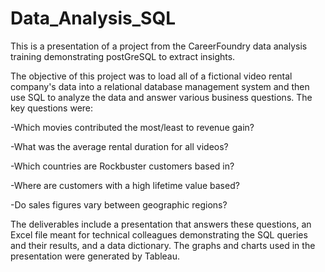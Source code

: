 # Data_Analysis_SQL
This is a presentation of a project from the CareerFoundry data analysis training demonstrating postGreSQL to extract insights.

The objective of this project was to load all of a fictional video rental company's data into a relational database management system and then use SQL to analyze the data and answer various business questions. The key questions were:

-Which movies contributed the most/least to revenue gain?

-What was the average rental duration for all videos?

-Which countries are Rockbuster customers based in?

-Where are customers with a high lifetime value based?

-Do sales figures vary between geographic regions?

The deliverables include a presentation that answers these questions, an Excel file meant for technical colleagues demonstrating the SQL queries and their results, and a data dictionary. The graphs and charts used in the presentation were generated by Tableau.
